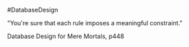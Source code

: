 #DatabaseDesign 

"You're sure that each rule imposes a meaningful constraint."

Database Design for Mere Mortals, p448